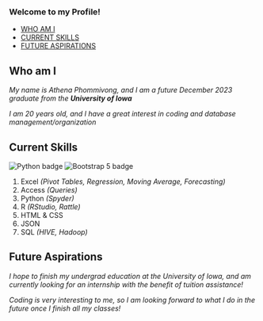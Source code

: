 ### Welcome to my Profile!

- [WHO AM I](#Who-am-I)
- [CURRENT SKILLS](#Current-Skills)
- [FUTURE ASPIRATIONS](#Future-Aspirations)

## Who am I 

*My name is Athena Phommivong, and I am a future December 2023 graduate from the **University of Iowa***

*I am 20 years old, and I have a great interest in coding and database management/organization*

## Current Skills
![Python badge](https://img.shields.io/static/v1?message=python&logo=python&labelColor=5c5c5c&color=3776AB&logoColor=white&label=%20&style=for-the-badge)
![Bootstrap 5 badge](https://img.shields.io/static/v1?message=Bootstrap%205&logo=bootstrap&labelColor=7952B3&color=7952B3&logoColor=white&label=%20&style=for-the-badge)


1. Excel *(Pivot Tables, Regression, Moving Average, Forecasting)*
2. Access *(Queries)*
3. Python *(Spyder)*
4. R *(RStudio, Rattle)*
5. HTML & CSS
6. JSON
7. SQL *(HIVE, Hadoop)*

## Future Aspirations

*I hope to finish my undergrad education at the University of Iowa, and am currently looking for an internship with the benefit of tuition assistance!*

*Coding is very interesting to me, so I am looking forward to what I do in the future once I finish all my classes!*
